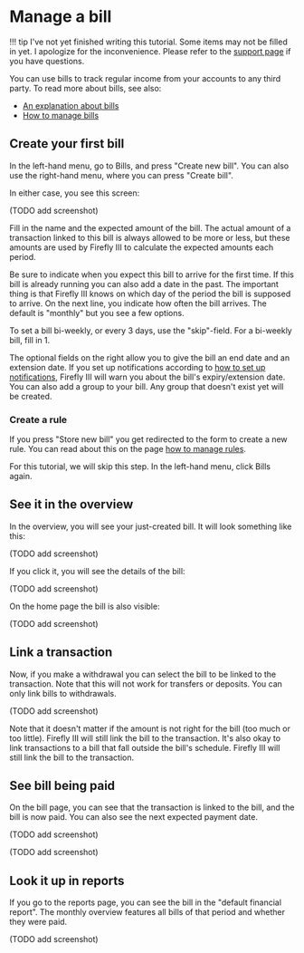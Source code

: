# Manage a bill

!!! tip
    I've not yet finished writing this tutorial. Some items may not be filled in yet. I apologize for the inconvenience. Please refer to the [support page](../../references/support.md) if you have questions.

You can use bills to track regular income from your accounts to any third party. To read more about bills, see also:

- [An explanation about bills](../../explanation/financial-concepts/bills.md)
- [How to manage bills](../../how-to/firefly-iii/finances/bills.md)

## Create your first bill

In the left-hand menu, go to Bills, and press "Create new bill". You can also use the right-hand menu, where you can press "Create bill".

In either case, you see this screen:

(TODO add screenshot)

Fill in the name and the expected amount of the bill. The actual amount of a transaction linked to this bill is always allowed to be more or less, but these amounts are used by Firefly III to calculate the expected amounts each period.

Be sure to indicate when you expect this bill to arrive for the first time. If this bill is already running you can also add a date in the past. The important thing is that Firefly III knows on which day of the period the bill is supposed to arrive. On the next line, you indicate how often the bill arrives. The default is "monthly" but you see a few options.

To set a bill bi-weekly, or every 3 days, use the "skip"-field. For a bi-weekly bill, fill in 1.

The optional fields on the right allow you to give the bill an end date and an extension date. If you set up notifications according to [how to set up notifications](../../how-to/firefly-iii/advanced/notifications.md), Firefly III will warn you about the bill's expiry/extension date. You can also add a group to your bill. Any group that doesn't exist yet will be created.

### Create a rule

If you press "Store new bill" you get redirected to the form to create a new rule. You can read about this on the page [how to manage rules](../../how-to/firefly-iii/features/rules.md). 

For this tutorial, we will skip this step. In the left-hand menu, click Bills again.

## See it in the overview

In the overview, you will see your just-created bill. It will look something like this:

(TODO add screenshot)

If you click it, you will see the details of the bill:

(TODO add screenshot)

On the home page the bill is also visible:

(TODO add screenshot)

## Link a transaction

Now, if you make a withdrawal you can select the bill to be linked to the transaction. Note that this will not work for transfers or deposits. You can only link bills to withdrawals.

(TODO add screenshot)

Note that it doesn't matter if the amount is not right for the bill (too much or too little). Firefly III will still link the bill to the transaction. It's also okay to link transactions
to a bill that fall outside the bill's schedule. Firefly III will still link the bill to the transaction.

## See bill being paid

On the bill page, you can see that the transaction is linked to the bill, and the bill is now paid. You can also see the next expected payment date.

(TODO add screenshot)

(TODO add screenshot)

## Look it up in reports

If you go to the reports page, you can see the bill in the "default financial report". The monthly overview features all bills of that period and whether they were paid.

(TODO add screenshot)
